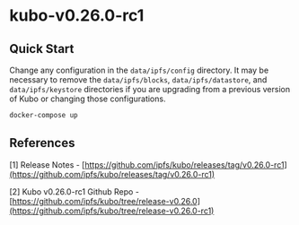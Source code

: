 # kubo-v0.26.0-rc1

## Quick Start

Change any configuration in the `data/ipfs/config` directory.  It may be necessary to remove the `data/ipfs/blocks`, `data/ipfs/datastore`, and `data/ipfs/keystore` directories if you are upgrading from a previous version of Kubo or changing those configurations.

```sh
docker-compose up
```


## References

[1] Release Notes - [https://github.com/ipfs/kubo/releases/tag/v0.26.0-rc1](https://github.com/ipfs/kubo/releases/tag/v0.26.0-rc1)

[2] Kubo v0.26.0-rc1 Github Repo - [https://github.com/ipfs/kubo/tree/release-v0.26.0](https://github.com/ipfs/kubo/tree/release-v0.26.0-rc1)